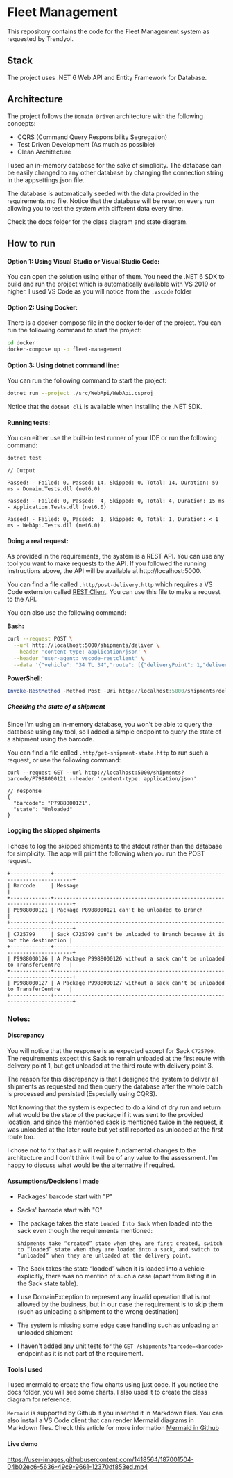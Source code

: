 # Fleet Management

This repository contains the code for the Fleet Management system as requested by Trendyol.

## Stack

The project uses .NET 6 Web API and Entity Framework for Database.

## Architecture

The project follows the `Domain Driven` architecture with the following concepts:

- CQRS (Command Query Responsibility Segregation)
- Test Driven Development (As much as possible)
- Clean Architecture

I used an in-memory database for the sake of simplicity. The database can be easily changed to any other database by changing the connection string in the appsettings.json file.

The database is automatically seeded with the data provided in the requirements.md file.
Notice that the database will be reset on every run allowing you to test the system with different data every time.

Check the docs folder for the class diagram and state diagram.

## How to run

#### Option 1: Using Visual Studio or Visual Studio Code:

You can open the solution using either of them. You need the .NET 6 SDK to build and run the project which is automatically available with VS 2019 or higher.
I used VS Code as you will notice from the `.vscode` folder

#### Option 2: Using Docker:

There is a docker-compose file in the docker folder of the project. You can run the following command to start the project:

```bash
cd docker
docker-compose up -p fleet-management
```

#### Option 3: Using dotnet command line:

You can run the following command to start the project:

```bash
dotnet run --project ./src/WebApi/WebApi.csproj
```

Notice that the `dotnet cli` is available when installing the .NET SDK.

#### Running tests:

You can either use the built-in test runner of your IDE or run the following command:

```bash
dotnet test
```

```
// Output

Passed! - Failed: 0, Passed: 14, Skipped: 0, Total: 14, Duration: 59 ms - Domain.Tests.dll (net6.0)

Passed! - Failed: 0, Passed:  4, Skipped: 0, Total: 4, Duration: 15 ms - Application.Tests.dll (net6.0)

Passed! - Failed: 0, Passed:  1, Skipped: 0, Total: 1, Duration: < 1 ms - WebApi.Tests.dll (net6.0)
```

#### Doing a real request:

As provided in the requirements, the system is a REST API. You can use any tool you want to make requests to the API.
If you followed the running instructions above, the API will be available at http://localhost:5000.

You can find a file called `.http/post-delivery.http` which requires a VS Code extension called [REST Client](https://marketplace.visualstudio.com/items?itemName=humao.rest-client). You can use this file to make a request to the API.

You can also use the following command:

**Bash:**

```bash
curl --request POST \
  --url http://localhost:5000/shipments/deliver \
  --header 'content-type: application/json' \
  --header 'user-agent: vscode-restclient' \
  --data '{"vehicle": "34 TL 34","route": [{"deliveryPoint": 1,"deliveries": [{"barcode": "P7988000121"},{"barcode": "P7988000122"},{"barcode": "P7988000123"},{"barcode": "P8988000121"},{"barcode": "C725799"}]},{"deliveryPoint": 2,"deliveries": [{"barcode": "P8988000123"},{"barcode": "P8988000124"},{"barcode": "P8988000125"},{"barcode": "C725799"}]},{"deliveryPoint": 3,"deliveries": [{"barcode": "P9988000126"},{"barcode": "P9988000127"},{"barcode": "P9988000128"},{"barcode": "P9988000129"},{"barcode": "P9988000130"}]}]}'
```

**PowerShell:**

```powershell
Invoke-RestMethod -Method Post -Uri http://localhost:5000/shipments/deliver -Headers @{'content-type'='application/json';'user-agent'='vscode-restclient'} -Body '{"vehicle": "34 TL 34","route": [{"deliveryPoint": 1,"deliveries": [{"barcode": "P7988000121"},{"barcode": "P7988000122"},{"barcode": "P7988000123"},{"barcode": "P8988000121"},{"barcode": "C725799"}]},{"deliveryPoint": 2,"deliveries": [{"barcode": "P8988000123"},{"barcode": "P8988000124"},{"barcode": "P8988000125"},{"barcode": "C725799"}]},{"deliveryPoint": 3,"deliveries": [{"barcode": "P9988000126"},{"barcode": "P9988000127"},{"barcode": "P9988000128"},{"barcode": "P9988000129"},{"barcode": "P9988000130"}]}]}'
```

##### Checking the state of a shipment

Since I'm using an in-memory database, you won't be able to query the database using any tool, so I added a simple endpoint to query the state of a shipment using the barcode.

You can find a file called `.http/get-shipment-state.http` to run such a request, or use the following command:

```
curl --request GET --url http://localhost:5000/shipments?barcode/P7988000121 --header 'content-type: application/json'

// response
{
  "barcode": "P7988000121",
  "state": "Unloaded"
}
```

#### Logging the skipped shpiments

I chose to log the skipped shipments to the stdout rather than the database for simplicity.
The app will print the following when you run the POST request.

```
+-------------+----------------------------------------------------------------------------+
| Barcode     | Message                                                                    |
+-------------+----------------------------------------------------------------------------+
| P8988000121 | Package P8988000121 can't be unloaded to Branch                            |
+-------------+----------------------------------------------------------------------------+
| C725799     | Sack C725799 can't be unloaded to Branch because it is not the destination |
+-------------+----------------------------------------------------------------------------+
| P9988000126 | A Package P9988000126 without a sack can't be unloaded to TransferCentre   |
+-------------+----------------------------------------------------------------------------+
| P9988000127 | A Package P9988000127 without a sack can't be unloaded to TransferCentre   |
+-------------+----------------------------------------------------------------------------+

```

### Notes:

#### Discrepancy

You will notice that the response is as expected except for Sack `C725799`. The requirements expect this Sack to remain unloaded at the first route with delivery point 1, but get unloaded at the third route with delivery point 3.

The reason for this discrepancy is that I designed the system to deliver all shipments as requested and then query the database after the whole batch is processed and persisted (Especially using CQRS).

Not knowing that the system is expected to do a kind of dry run and return what would be the state of the package if it was sent to the provided location, and since the mentioned sack is mentioned twice in the request, it was unloaded at the later route but yet still reported as unloaded at the first route too.

I chose not to fix that as it will require fundamental changes to the architecture and I don't think it will be of any value to the assessment. I'm happy to discuss what would be the alternative if required.

#### Assumptions/Decisions I made

- Packages' barcode start with "P"
- Sacks' barcode start with "C"
- The package takes the state `Loaded Into Sack` when loaded into the sack even though the requirements mentioned:

  `Shipments take “created” state when they are first created, switch to “loaded” state when they are loaded into a sack, and switch to “unloaded” when they are unloaded at the delivery point.`

- The Sack takes the state “loaded” when it is loaded into a vehicle explicitly, there was no mention of such a case (apart from listing it in the Sack state table).
- I use DomainException to represent any invalid operation that is not allowed by the business, but in our case the requirement is to skip them (such as unloading a shipment to the wrong destination)
- The system is missing some edge case handling such as unloading an unloaded shipment
- I haven't added any unit tests for the `GET /shipments?barcode=<barcode>` endpoint as it is not part of the requirement.

#### Tools I used

I used mermaid to create the flow charts using just code. If you notice the docs folder, you will see some charts.
I also used it to create the class diagram for reference.

`Mermaid` is supported by Github if you inserted it in Markdown files. You can also install a VS Code client that can render Mermaid diagrams in Markdown files.
Check this article for more information [Mermaid in Github](https://github.blog/2022-02-14-include-diagrams-markdown-files-mermaid/)

#### Live demo



https://user-images.githubusercontent.com/1418564/187001504-04b02ec6-5636-49c9-9661-12370df853ed.mp4

